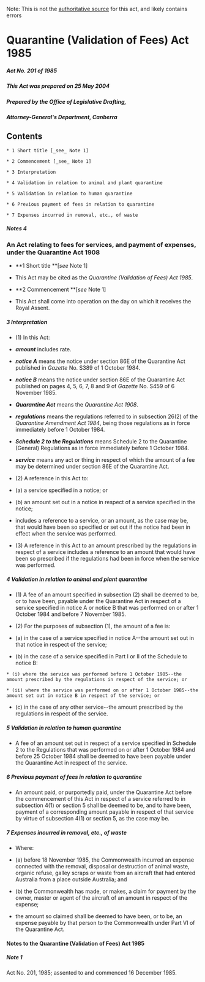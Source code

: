Note: This is not the [authoritative source](https://www.comlaw.gov.au/Details/C2004C00707) for this act, and likely contains errors

# Quarantine (Validation of Fees) Act 1985

##### Act No. 201 of 1985

##### This Act was prepared on 25 May 2004

##### Prepared by the Office of Legislative Drafting,
##### Attorney-General's Department, Canberra


## Contents

    * 1 Short title [_see_ Note 1] 

    * 2 Commencement [_see_ Note 1] 

    * 3 Interpretation 

    * 4 Validation in relation to animal and plant quarantine 

    * 5 Validation in relation to human quarantine 

    * 6 Previous payment of fees in relation to quarantine 

    * 7 Expenses incurred in removal, etc., of waste 

##### Notes	4

### An Act relating to fees for services, and payment of expenses, under the Quarantine Act 1908

  * **1  Short title **[_see_ Note 1]

  * This Act may be cited as the _Quarantine (Validation of Fees) Act 1985_.

  * **2  Commencement **[_see_ Note 1]

  * This Act shall come into operation on the day on which it receives the Royal Assent.

##### 3  Interpretation

  * (1) In this Act:

  * **_amount_** includes rate.

  * **_notice A_** means the notice under section 86E of the Quarantine Act published in _Gazette_ No. S389 of 1 October 1984.

  * **_notice B_** means the notice under section 86E of the Quarantine Act published on pages 4, 5, 6, 7, 8 and 9 of _Gazette_ No. S459 of 6 November 1985.

  * **_Quarantine Act_** means the _Quarantine Act 1908_.

  * **_regulations_** means the regulations referred to in subsection 26(2) of the _Quarantine Amendment Act 1984_, being those regulations as in force immediately before 1 October 1984.

  * **_Schedule 2 to the Regulations_** means Schedule 2 to the Quarantine (General) Regulations as in force immediately before 1 October 1984.

  * **_service_** means any act or thing in respect of which the amount of a fee may be determined under section 86E of the Quarantine Act.

  * (2) A reference in this Act to:

   * (a) a service specified in a notice; or

   * (b) an amount set out in a notice in respect of a service specified in the notice;

  * includes a reference to a service, or an amount, as the case may be, that would have been so specified or set out if the notice had been in effect when the service was performed.

  * (3) A reference in this Act to an amount prescribed by the regulations in respect of a service includes a reference to an amount that would have been so prescribed if the regulations had been in force when the service was performed.

##### 4  Validation in relation to animal and plant quarantine

  * (1) A fee of an amount specified in subsection (2) shall be deemed to be, or to have been, payable under the Quarantine Act in respect of a service specified in notice A or notice B that was performed on or after 1 October 1984 and before 7 November 1985.

  * (2) For the purposes of subsection (1), the amount of a fee is:

   * (a) in the case of a service specified in notice A--the amount set out in that notice in respect of the service;

   * (b) in the case of a service specified in Part I or II of the Schedule to notice B:

    * (i) where the service was performed before 1 October 1985--the amount prescribed by the regulations in respect of the service; or

    * (ii) where the service was performed on or after 1 October 1985--the amount set out in notice B in respect of the service; or

   * (c) in the case of any other service--the amount prescribed by the regulations in respect of the service.

##### 5  Validation in relation to human quarantine

  * A fee of an amount set out in respect of a service specified in Schedule 2 to the Regulations that was performed on or after 1 October 1984 and before 25 October 1984 shall be deemed to have been payable under the Quarantine Act in respect of the service.

##### 6  Previous payment of fees in relation to quarantine

  * An amount paid, or purportedly paid, under the Quarantine Act before the commencement of this Act in respect of a service referred to in subsection 4(1) or section 5 shall be deemed to be, and to have been, payment of a corresponding amount payable in respect of that service by virtue of subsection 4(1) or section 5, as the case may be.

##### 7  Expenses incurred in removal, etc., of waste

  * Where: 

   * (a) before 18 November 1985, the Commonwealth incurred an expense connected with the removal, disposal or destruction of animal waste, organic refuse, galley scraps or waste from an aircraft that had entered Australia from a place outside Australia; and

   * (b) the Commonwealth has made, or makes, a claim for payment by the owner, master or agent of the aircraft of an amount in respect of the expense;

  * the amount so claimed shall be deemed to have been, or to be, an expense payable by that person to the Commonwealth under Part VI of the Quarantine Act.

#### Notes to the Quarantine (Validation of Fees) Act 1985

##### Note 1

Act No. 201, 1985; assented to and commenced 16 December 1985.

